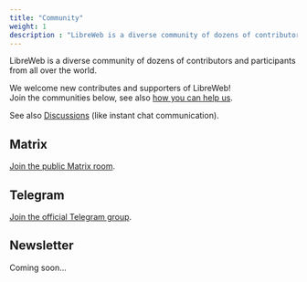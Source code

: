 ```yaml
---
title: "Community"
weight: 1
description : "LibreWeb is a diverse community of dozens of contributors and participants from all over the world!"
---
```


LibreWeb is a diverse community of dozens of contributors and participants from all over the world.

We welcome new contributes and supporters of LibreWeb!  
Join the communities below, see also [how you can help us](/faq/#how-can-i-contribute).

See also [Discussions](/discussions) (like instant chat communication).

<!-- ## Forums -->

<!-- ## Blog -->

## Matrix

[Join the public Matrix room](https://matrix.to/#/#libreweb:melroy.org?via=melroy.org).

## Telegram

[Join the official Telegram group](https://t.me/libreweb).

## Newsletter

Coming soon...
